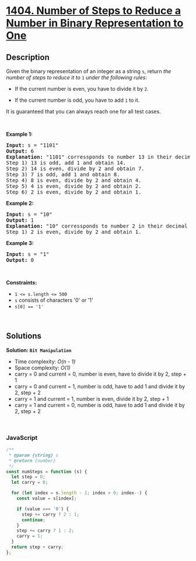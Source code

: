 # [1404. Number of Steps to Reduce a Number in Binary Representation to One](https://leetcode.com/problems/number-of-steps-to-reduce-a-number-in-binary-representation-to-one)

## Description

<div class="_1l1MA" data-track-load="description_content"><p>Given the binary representation of an integer as a string <code>s</code>, return <em>the number of steps to reduce it to </em><code>1</code><em> under the following rules</em>:</p>

<ul>
	<li>
	<p>If the current number is even, you have to divide it by <code>2</code>.</p>
	</li>
	<li>
	<p>If the current number is odd, you have to add <code>1</code> to it.</p>
	</li>
</ul>

<p>It is guaranteed that you can always reach one for all test cases.</p>

<p>&nbsp;</p>
<p><strong class="example">Example 1:</strong></p>

<pre><strong>Input:</strong> s = "1101"
<strong>Output:</strong> 6
<strong>Explanation:</strong> "1101" corressponds to number 13 in their decimal representation.
Step 1) 13 is odd, add 1 and obtain 14.&nbsp;
Step 2) 14 is even, divide by 2 and obtain 7.
Step 3) 7 is odd, add 1 and obtain 8.
Step 4) 8 is even, divide by 2 and obtain 4.&nbsp; 
Step 5) 4 is even, divide by 2 and obtain 2.&nbsp;
Step 6) 2 is even, divide by 2 and obtain 1.&nbsp; 
</pre>

<p><strong class="example">Example 2:</strong></p>

<pre><strong>Input:</strong> s = "10"
<strong>Output:</strong> 1
<strong>Explanation:</strong> "10" corressponds to number 2 in their decimal representation.
Step 1) 2 is even, divide by 2 and obtain 1.&nbsp; 
</pre>

<p><strong class="example">Example 3:</strong></p>

<pre><strong>Input:</strong> s = "1"
<strong>Output:</strong> 0
</pre>

<p>&nbsp;</p>
<p><strong>Constraints:</strong></p>

<ul>
	<li><code>1 &lt;= s.length&nbsp;&lt;= 500</code></li>
	<li><code>s</code> consists of characters '0' or '1'</li>
	<li><code>s[0] == '1'</code></li>
</ul>
</div>

<p>&nbsp;</p>

## Solutions

**Solution: `Bit Manipulation`**

- Time complexity: <em>O(n - 1)</em>
- Space complexity: <em>O(1)</em>
- carry = 0 and current = 0, number is even, have to divide it by 2, step + 1
- carry = 0 and current = 1, number is odd, have to add 1 and divide it by 2, step + 2
- carry = 1 and current = 1, number is even, divide it by 2, step + 1
- carry = 1 and current = 0, number is odd, have to add 1 and divide it by 2, step + 2

<p>&nbsp;</p>

### **JavaScript**

```js
/**
 * @param {string} s
 * @return {number}
 */
const numSteps = function (s) {
  let step = 0;
  let carry = 0;

  for (let index = s.length - 1; index > 0; index--) {
    const value = s[index];

    if (value === '0') {
      step += carry ? 2 : 1;
      continue;
    }
    step += carry ? 1 : 2;
    carry = 1;
  }
  return step + carry;
};
```
